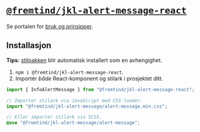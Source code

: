 # [`@fremtind/jkl-alert-message-react`](https://jokul.fremtind.no/komponenter/alertmessage)

Se portalen for [bruk og prinsipper](https://jokul.fremtind.no/komponenter/alertmessage).

## Installasjon

**Tips:** [stilpakken](../alert-message/) blir automatisk installert som en avhengighet.

1. `npm i @fremtind/jkl-alert-message-react`.
2. Importér _både_ React-komponent og stilark i prosjektet ditt.

```js
import { InfoAlertMessage } from "@fremtind/jkl-alert-message-react";

// Importer stilark via JavaScript med CSS-loader.
import "@fremtind/jkl-alert-message/alert-message.min.css";
```

```scss
// Eller importer stilark via SCSS.
@use "@fremtind/jkl-alert-message/alert-message";
```
